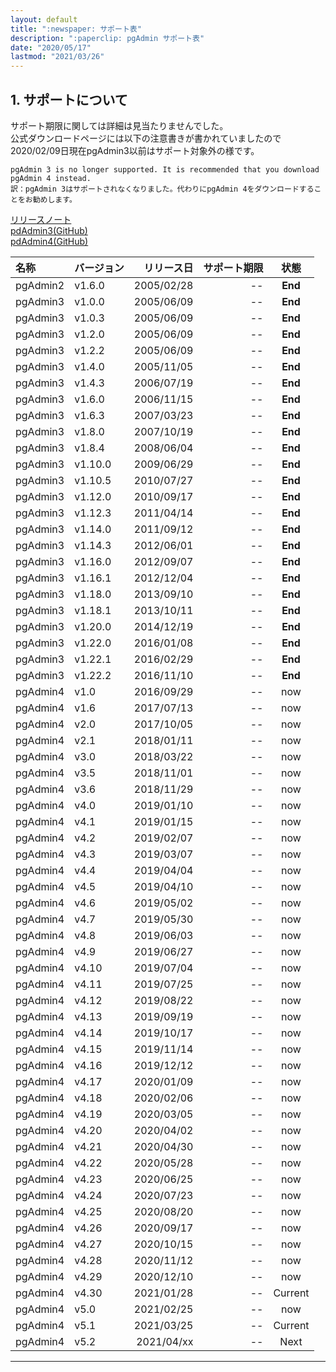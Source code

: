 ```yaml
---
layout: default
title: ":newspaper: サポート表"
description: ":paperclip: pgAdmin サポート表"
date: "2020/05/17"
lastmod: "2021/03/26"
---
```


## 1. サポートについて

サポート期限に関しては詳細は見当たりませんでした。  
公式ダウンロードページには以下の注意書きが書かれていましたので2020/02/09日現在pgAdmin3以前はサポート対象外の様です。  

    pgAdmin 3 is no longer supported. It is recommended that you download pgAdmin 4 instead.
    訳：pgAdmin 3はサポートされなくなりました。代わりにpgAdmin 4をダウンロードすることをお勧めします。

[リリースノート](https://www.pgadmin.org/docs/pgadmin4/development/release_notes.html)  
[pdAdmin3(GitHub)](https://github.com/postgres/pgadmin3)  
[pdAdmin4(GitHub)](https://github.com/postgres/pgadmin4)  

| 名称       | バージョン   |      リリース日 | サポート期限 |    状態   |
| :------- | :------ | ---------: | -----: | :-----: |
| pgAdmin2 | v1.6.0  | 2005/02/28 |     -- | **End** |
| pgAdmin3 | v1.0.0  | 2005/06/09 |     -- | **End** |
| pgAdmin3 | v1.0.3  | 2005/06/09 |     -- | **End** |
| pgAdmin3 | v1.2.0  | 2005/06/09 |     -- | **End** |
| pgAdmin3 | v1.2.2  | 2005/06/09 |     -- | **End** |
| pgAdmin3 | v1.4.0  | 2005/11/05 |     -- | **End** |
| pgAdmin3 | v1.4.3  | 2006/07/19 |     -- | **End** |
| pgAdmin3 | v1.6.0  | 2006/11/15 |     -- | **End** |
| pgAdmin3 | v1.6.3  | 2007/03/23 |     -- | **End** |
| pgAdmin3 | v1.8.0  | 2007/10/19 |     -- | **End** |
| pgAdmin3 | v1.8.4  | 2008/06/04 |     -- | **End** |
| pgAdmin3 | v1.10.0 | 2009/06/29 |     -- | **End** |
| pgAdmin3 | v1.10.5 | 2010/07/27 |     -- | **End** |
| pgAdmin3 | v1.12.0 | 2010/09/17 |     -- | **End** |
| pgAdmin3 | v1.12.3 | 2011/04/14 |     -- | **End** |
| pgAdmin3 | v1.14.0 | 2011/09/12 |     -- | **End** |
| pgAdmin3 | v1.14.3 | 2012/06/01 |     -- | **End** |
| pgAdmin3 | v1.16.0 | 2012/09/07 |     -- | **End** |
| pgAdmin3 | v1.16.1 | 2012/12/04 |     -- | **End** |
| pgAdmin3 | v1.18.0 | 2013/09/10 |     -- | **End** |
| pgAdmin3 | v1.18.1 | 2013/10/11 |     -- | **End** |
| pgAdmin3 | v1.20.0 | 2014/12/19 |     -- | **End** |
| pgAdmin3 | v1.22.0 | 2016/01/08 |     -- | **End** |
| pgAdmin3 | v1.22.1 | 2016/02/29 |     -- | **End** |
| pgAdmin3 | v1.22.2 | 2016/11/10 |     -- | **End** |
| pgAdmin4 | v1.0    | 2016/09/29 |     -- |   now   |
| pgAdmin4 | v1.6    | 2017/07/13 |     -- |   now   |
| pgAdmin4 | v2.0    | 2017/10/05 |     -- |   now   |
| pgAdmin4 | v2.1    | 2018/01/11 |     -- |   now   |
| pgAdmin4 | v3.0    | 2018/03/22 |     -- |   now   |
| pgAdmin4 | v3.5    | 2018/11/01 |     -- |   now   |
| pgAdmin4 | v3.6    | 2018/11/29 |     -- |   now   |
| pgAdmin4 | v4.0    | 2019/01/10 |     -- |   now   |
| pgAdmin4 | v4.1    | 2019/01/15 |     -- |   now   |
| pgAdmin4 | v4.2    | 2019/02/07 |     -- |   now   |
| pgAdmin4 | v4.3    | 2019/03/07 |     -- |   now   |
| pgAdmin4 | v4.4    | 2019/04/04 |     -- |   now   |
| pgAdmin4 | v4.5    | 2019/04/10 |     -- |   now   |
| pgAdmin4 | v4.6    | 2019/05/02 |     -- |   now   |
| pgAdmin4 | v4.7    | 2019/05/30 |     -- |   now   |
| pgAdmin4 | v4.8    | 2019/06/03 |     -- |   now   |
| pgAdmin4 | v4.9    | 2019/06/27 |     -- |   now   |
| pgAdmin4 | v4.10   | 2019/07/04 |     -- |   now   |
| pgAdmin4 | v4.11   | 2019/07/25 |     -- |   now   |
| pgAdmin4 | v4.12   | 2019/08/22 |     -- |   now   |
| pgAdmin4 | v4.13   | 2019/09/19 |     -- |   now   |
| pgAdmin4 | v4.14   | 2019/10/17 |     -- |   now   |
| pgAdmin4 | v4.15   | 2019/11/14 |     -- |   now   |
| pgAdmin4 | v4.16   | 2019/12/12 |     -- |   now   |
| pgAdmin4 | v4.17   | 2020/01/09 |     -- |   now   |
| pgAdmin4 | v4.18   | 2020/02/06 |     -- |   now   |
| pgAdmin4 | v4.19   | 2020/03/05 |     -- |   now   |
| pgAdmin4 | v4.20   | 2020/04/02 |     -- |   now   |
| pgAdmin4 | v4.21   | 2020/04/30 |     -- |   now   |
| pgAdmin4 | v4.22   | 2020/05/28 |     -- |   now   |
| pgAdmin4 | v4.23   | 2020/06/25 |     -- |   now   |
| pgAdmin4 | v4.24   | 2020/07/23 |     -- |   now   |
| pgAdmin4 | v4.25   | 2020/08/20 |     -- |   now   |
| pgAdmin4 | v4.26   | 2020/09/17 |     -- |   now   |
| pgAdmin4 | v4.27   | 2020/10/15 |     -- |   now   |
| pgAdmin4 | v4.28   | 2020/11/12 |     -- |   now   |
| pgAdmin4 | v4.29   | 2020/12/10 |     -- |   now   |
| pgAdmin4 | v4.30   | 2021/01/28 |     -- | Current |
| pgAdmin4 | v5.0    | 2021/02/25 |     -- |   now   |
| pgAdmin4 | v5.1    | 2021/03/25 |     -- | Current |
| pgAdmin4 | v5.2    | 2021/04/xx |     -- |   Next  |

* * *
